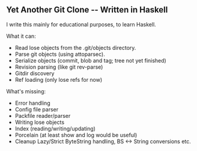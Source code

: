 Yet Another Git Clone -- Written in Haskell
-------------------------------------------

I write this mainly for educational purposes, to learn Haskell.

What it can:

- Read lose objects from the .git/objects directory.
- Parse git objects (using attoparsec).
- Serialize objects (commit, blob and tag; tree not yet finished)
- Revision parsing (like git rev-parse)
- Gitdir discovery
- Ref loading (only lose refs for now)


What's missing:

- Error handling
- Config file parser
- Packfile reader/parser
- Writing lose objects
- Index (reading/writing/updating)
- Porcelain (at least show and log would be useful)
- Cleanup Lazy/Strict ByteString handling, BS <-> String conversions etc.
